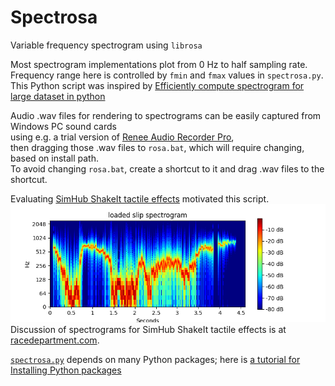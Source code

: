 # Spectrosa
Variable frequency spectrogram using `librosa`

Most spectrogram implementations plot from 0 Hz to half sampling rate.  
Frequency range here is controlled by `fmin` and `fmax` values in `spectrosa.py`.  
This Python script was inspired by [Efficiently compute spectrogram for large dataset
 in python](https://www.earthinversion.com/utilities/efficiently-compute-spectrogram-in-python-using-librosa)  

Audio .wav files for rendering to spectrograms can be easily captured from Windows PC sound cards  
using e.g. a trial version of [Renee Audio Recorder Pro](https://www.reneelab.com/audio-recorder-pro),  
then dragging those .wav files to `rosa.bat`, which will require changing, based on install path.  
To avoid changing `rosa.bat`, create a shortcut to it and drag .wav files to the shortcut.  

Evaluating [SimHub ShakeIt tactile effects](https://github.com/SHWotever/SimHub/wiki/ShakeIt-V3-Bass-Shakers---Audio-Output-Configuration) motivated this script.  
![loaded slip spectrogram](ShakeIt.png)  
Discussion of spectrograms for SimHub ShakeIt tactile effects is at [racedepartment.com](https://www.racedepartment.com/threads/simhub-shakeit-bass-shakers-custom-4-corner-tire-slip.198455/page-6).  

[`spectrosa.py`](spectrosa.py) depends on many Python packages;
 here is [a tutorial for Installing Python packages](https://packaging.python.org/tutorials/installing-packages/)  
